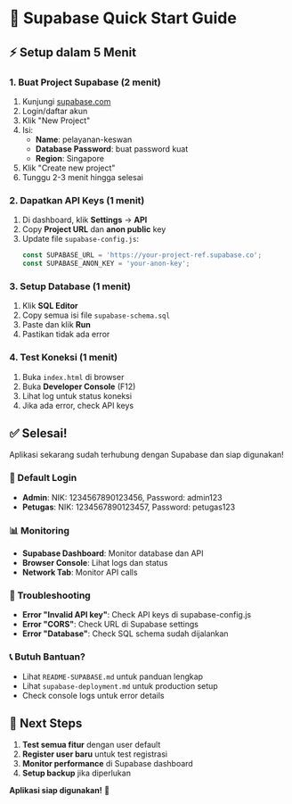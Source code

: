 # 🚀 Supabase Quick Start Guide

## ⚡ Setup dalam 5 Menit

### 1. Buat Project Supabase (2 menit)
1. Kunjungi [supabase.com](https://supabase.com)
2. Login/daftar akun
3. Klik "New Project"
4. Isi:
   - **Name**: pelayanan-keswan
   - **Database Password**: buat password kuat
   - **Region**: Singapore
5. Klik "Create new project"
6. Tunggu 2-3 menit hingga selesai

### 2. Dapatkan API Keys (1 menit)
1. Di dashboard, klik **Settings** → **API**
2. Copy **Project URL** dan **anon public** key
3. Update file `supabase-config.js`:
   ```javascript
   const SUPABASE_URL = 'https://your-project-ref.supabase.co';
   const SUPABASE_ANON_KEY = 'your-anon-key';
   ```

### 3. Setup Database (1 menit)
1. Klik **SQL Editor**
2. Copy semua isi file `supabase-schema.sql`
3. Paste dan klik **Run**
4. Pastikan tidak ada error

### 4. Test Koneksi (1 menit)
1. Buka `index.html` di browser
2. Buka **Developer Console** (F12)
3. Lihat log untuk status koneksi
4. Jika ada error, check API keys

## ✅ Selesai!

Aplikasi sekarang sudah terhubung dengan Supabase dan siap digunakan!

### 🔧 Default Login
- **Admin**: NIK: 1234567890123456, Password: admin123
- **Petugas**: NIK: 1234567890123457, Password: petugas123

### 📊 Monitoring
- **Supabase Dashboard**: Monitor database dan API
- **Browser Console**: Lihat logs dan status
- **Network Tab**: Monitor API calls

### 🚨 Troubleshooting
- **Error "Invalid API key"**: Check API keys di supabase-config.js
- **Error "CORS"**: Check URL di Supabase settings
- **Error "Database"**: Check SQL schema sudah dijalankan

### 📞 Butuh Bantuan?
- Lihat `README-SUPABASE.md` untuk panduan lengkap
- Lihat `supabase-deployment.md` untuk production setup
- Check console logs untuk error details

## 🎯 Next Steps
1. **Test semua fitur** dengan user default
2. **Register user baru** untuk test registrasi
3. **Monitor performance** di Supabase dashboard
4. **Setup backup** jika diperlukan

**Aplikasi siap digunakan!** 🎉
